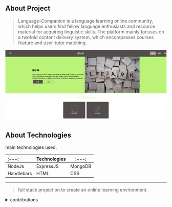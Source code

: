 ## About Project

> Language-Companion is a language learning online community, which helps users find fellow language enthusiasts and resource material for acquiring linguistic skills. The platform mainly focuses on a twofold content delivery system, which encompasses courses feature and user-tutor matching.

<picture>
 <img alt="project landing page." src="https://github.com/williamAdson/Language-Companion/blob/main/landingpg.JPG">
</picture>

## About Technologies

main technologies used.

|:---:|Technologies|:---:|
|:---|---|---|
|  NodeJs   | ExpressJS | MongoDB |
|  Handlebars | HTML     | CSS |

---
> full stack project on to create an online learning environment.

<details>
<summary>contributions</summary>

### How To Go About It

No contributions allowed 
usage of project code is free

```ruby
   puts "Thank you!"
```
</details>


